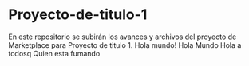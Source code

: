 # Proyecto-de-titulo-1
En este repositorio se subirán los avances y archivos del proyecto de Marketplace para Proyecto de titulo 1.
Hola mundo!
Hola Mundo
Hola a todosq
Quien esta fumando 
